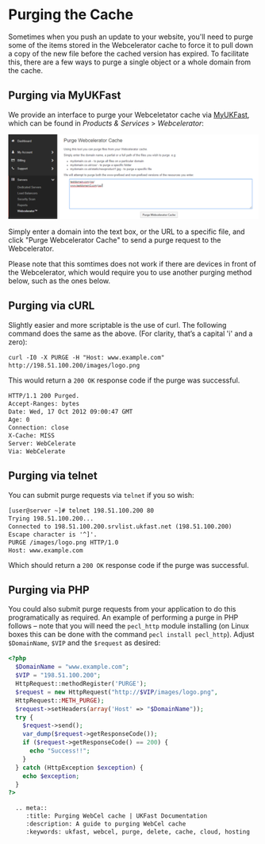 # Purging the Cache

Sometimes when you push an update to your website, you'll need to purge some of the items stored in the Webcelerator cache to force it to pull down a copy of the new file before the cached version has expired. To facilitate this, there are a few ways to purge a single object or a whole domain from the cache.

## Purging via MyUKFast

We provide an interface to purge your Webceletator cache via [MyUKFast](https://my.ukfast.co.uk), which can be found in *Products & Services* > *Webcelerator*:

![WebCel MyUKFast Purge](images/WebCel-MyUKFast-purge.png)

Simply enter a domain into the text box, or the URL to a specific file, and click "Purge Webcelerator Cache" to send a purge request to the Webcelerator.

Please note that this somtimes does not work if there are devices in front of the Webcelerator, which would require you to use another purging method below, such as the ones below.

## Purging via cURL

Slightly easier and more scriptable is the use of curl. The following command does the same as the above. (For clarity, that’s a capital 'i' and a zero):

```
curl -I0 -X PURGE -H "Host: www.example.com" http://198.51.100.200/images/logo.png
```

This would return a `200 OK` response code if the purge was successful.

```
HTTP/1.1 200 Purged.
Accept-Ranges: bytes
Date: Wed, 17 Oct 2012 09:00:47 GMT
Age: 0
Connection: close
X-Cache: MISS
Server: WebCelerate
Via: WebCelerate
```

## Purging via telnet

You can submit purge requests via `telnet` if you so wish:

```
[user@server ~]# telnet 198.51.100.200 80
Trying 198.51.100.200...
Connected to 198.51.100.200.srvlist.ukfast.net (198.51.100.200)
Escape character is '^]'.
PURGE /images/logo.png HTTP/1.0
Host: www.example.com
```

Which should return a `200 OK` response code if the purge was successful.

## Purging via PHP

You could also submit purge requests from your application to do this programatically as required. An example of performing a purge in PHP follows – note that you will need the `pecl_http` module installing (on Linux boxes this can be done with the command `pecl install pecl_http`). Adjust `$DomainName`, `$VIP` and the `$request` as desired:

```php
<?php
  $DomainName = "www.example.com";
  $VIP = "198.51.100.200";
  HttpRequest::methodRegister('PURGE');
  $request = new HttpRequest("http://$VIP/images/logo.png",
  HttpRequest::METH_PURGE);
  $request->setHeaders(array('Host' => "$DomainName"));
  try {
    $request->send();
    var_dump($request->getResponseCode());
    if ($request->getResponseCode() == 200) {
      echo "Success!!";
    }
  } catch (HttpException $exception) {
    echo $exception;
  }
?>
```

```eval_rst
  .. meta::
     :title: Purging WebCel cache | UKFast Documentation
     :description: A guide to purging WebCel cache
     :keywords: ukfast, webcel, purge, delete, cache, cloud, hosting

